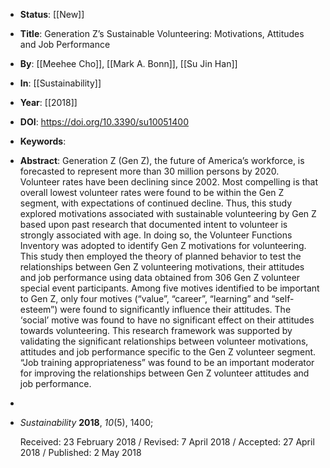 - **Status**: [[New]]
- **Title**: Generation Z’s Sustainable Volunteering: Motivations, Attitudes and Job Performance
- **By**: [[Meehee Cho]], [[Mark A. Bonn]], [[Su Jin Han]]
- **In**: [[Sustainability]]
- **Year**: [[2018]]
- **DOI**: https://doi.org/10.3390/su10051400
- **Keywords**:
- **Abstract**:
  Generation Z (Gen Z), the future of America’s workforce, is forecasted to represent more than 30 million persons by 2020. Volunteer rates have been declining since 2002. Most compelling is that overall lowest volunteer rates were found to be within the Gen Z segment, with expectations of continued decline. Thus, this study explored motivations associated with sustainable volunteering by Gen Z based upon past research that documented intent to volunteer is strongly associated with age. In doing so, the Volunteer Functions Inventory was adopted to identify Gen Z motivations for volunteering. This study then employed the theory of planned behavior to test the relationships between Gen Z volunteering motivations, their attitudes and job performance using data obtained from 306 Gen Z volunteer special event participants. Among five motives identified to be important to Gen Z, only four motives (“value”, “career”, “learning” and “self-esteem”) were found to significantly influence their attitudes. The ‘social’ motive was found to have no significant effect on their attitudes towards volunteering. This research framework was supported by validating the significant relationships between volunteer motivations, attitudes and job performance specific to the Gen Z volunteer segment. “Job training appropriateness” was found to be an important moderator for improving the relationships between Gen Z volunteer attitudes and job performance.
-
- *Sustainability* **2018**, *10*(5), 1400; [](https://doi.org/10.3390/su10051400)
  
  Received: 23 February 2018 / Revised: 7 April 2018 / Accepted: 27 April 2018 / Published: 2 May 2018